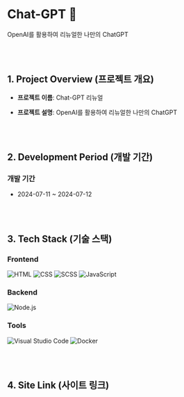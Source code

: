# Chat-GPT 💙
OpenAI를 활용하여 리뉴얼한 나만의 ChatGPT 


<br><br>  


## 1. Project Overview (프로젝트 개요)  


- **프로젝트 이름**: Chat-GPT 리뉴얼


- **프로젝트 설명**: OpenAI를 활용하여 리뉴얼한 나만의 ChatGPT   

<br><br>  


## 2. Development Period (개발 기간)

### 개발 기간
-  2024-07-11 ~ 2024-07-12


<br><br>  


## 3. Tech Stack (기술 스택)

### Frontend
![HTML](https://img.shields.io/badge/HTML-E34F26?style=for-the-badge&logo=html5&logoColor=white)
![CSS](https://img.shields.io/badge/CSS-1572B6?style=for-the-badge&logo=css3&logoColor=white)
![SCSS](https://img.shields.io/badge/SCSS-CC6699?style=for-the-badge&logo=sass&logoColor=white)
![JavaScript](https://img.shields.io/badge/JavaScript-F7DF1E?style=for-the-badge&logo=javascript&logoColor=black)

### Backend
![Node.js](https://img.shields.io/badge/Node.js-339933?style=for-the-badge&logo=node.js&logoColor=white)

### Tools
![Visual Studio Code](https://img.shields.io/badge/VS%20Code-007ACC?style=for-the-badge&logo=visual-studio-code&logoColor=white)
![Docker](https://img.shields.io/badge/Docker-2496ED?style=for-the-badge&logo=docker&logoColor=white)

<br><br>

## 4. Site Link (사이트 링크)


<br><br>
